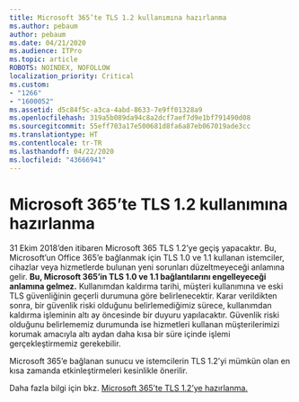 ```yaml
---
title: Microsoft 365’te TLS 1.2 kullanımına hazırlanma
ms.author: pebaum
author: pebaum
ms.date: 04/21/2020
ms.audience: ITPro
ms.topic: article
ROBOTS: NOINDEX, NOFOLLOW
localization_priority: Critical
ms.custom:
- "1266"
- "1600052"
ms.assetid: d5c84f5c-a3ca-4abd-8633-7e9ff01328a9
ms.openlocfilehash: 319a5b089da94c8a2dcf7aef7d9e1bf791490d08
ms.sourcegitcommit: 55eff703a17e500681d8fa6a87eb067019ade3cc
ms.translationtype: HT
ms.contentlocale: tr-TR
ms.lasthandoff: 04/22/2020
ms.locfileid: "43666941"
---
```

# <a name="prepare-for-use-of-tls-12-in-microsoft-365"></a>Microsoft 365’te TLS 1.2 kullanımına hazırlanma

31 Ekim 2018’den itibaren Microsoft 365 TLS 1.2’ye geçiş yapacaktır. Bu, Microsoft’un Office 365’e bağlanmak için TLS 1.0 ve 1.1 kullanan istemciler, cihazlar veya hizmetlerde bulunan yeni sorunları düzeltmeyeceği anlamına gelir. **Bu, Microsoft 365’in TLS 1.0 ve 1.1 bağlantılarını engelleyeceği anlamına gelmez.** Kullanımdan kaldırma tarihi, müşteri kullanımına ve eski TLS güvenliğinin geçerli durumuna göre belirlenecektir. Karar verildikten sonra, bir güvenlik riski olduğunu belirlemediğimiz sürece, kullanımdan kaldırma işleminin altı ay öncesinde bir duyuru yapılacaktır. Güvenlik riski olduğunu belirlememiz durumunda ise hizmetleri kullanan müşterilerimizi korumak amacıyla altı aydan daha kısa bir süre içinde işlemi gerçekleştirmemiz gerekebilir.
  
Microsoft 365’e bağlanan sunucu ve istemcilerin TLS 1.2’yi mümkün olan en kısa zamanda etkinleştirmeleri kesinlikle önerilir.
  
Daha fazla bilgi için bkz. [Microsoft 365’te TLS 1.2’ye hazırlanma.](https://support.microsoft.com/help/4057306/preparing-for-tls-1-2-in-office-365)
  